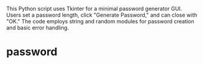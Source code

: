 This Python script uses Tkinter for a minimal password generator GUI. Users set a password length, click "Generate Password," and can close with "OK." The code employs string and random modules for password creation and basic error handling.
# password
